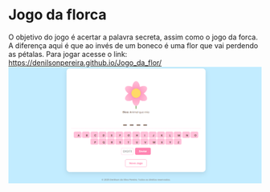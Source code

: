 <h1>Jogo da florca</h1>

O objetivo do jogo é acertar a palavra secreta, assim como o jogo da forca. A diferença aqui é que ao invés de um boneco é uma flor que vai perdendo as pétalas.
Para jogar acesse o link:
https://denilsonpereira.github.io/Jogo_da_flor/
<img src="img/tela_jogo.png" alt="Tela do jogo">
